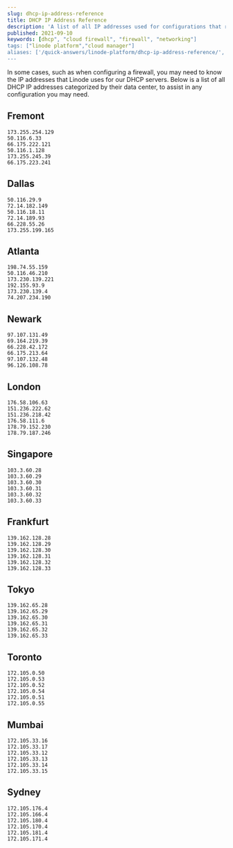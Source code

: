 ```yaml
---
slug: dhcp-ip-address-reference
title: DHCP IP Address Reference
description: 'A list of all IP addresses used for configurations that rely on DHCP by their data center.'
published: 2021-09-10
keywords: [dhcp", "cloud firewall", "firewall", "networking"]
tags: ["linode platform","cloud manager"]
aliases: ['/quick-answers/linode-platform/dhcp-ip-address-reference/','/guides/dhcp-ip-address-reference/']
---
```


In some cases, such as when configuring a firewall, you may need to know the IP addresses that Linode uses for our DHCP servers. Below is a list of all DHCP IP addresses categorized by their data center, to assist in any configuration you may need.

## Fremont

```
173.255.254.129
50.116.6.33
66.175.222.121
50.116.1.128
173.255.245.39
66.175.223.241
```

## Dallas

```
50.116.29.9
72.14.182.149
50.116.18.11
72.14.189.93
66.228.55.26
173.255.199.165
```

## Atlanta

```
198.74.55.159
50.116.46.210
173.230.139.221
192.155.93.9
173.230.139.4
74.207.234.190
```

## Newark

```
97.107.131.49
69.164.219.39
66.228.42.172
66.175.213.64
97.107.132.48
96.126.108.78
```

## London

```
176.58.106.63
151.236.222.62
151.236.218.42
176.58.111.6
178.79.152.230
178.79.187.246
```

## Singapore

```
103.3.60.28
103.3.60.29
103.3.60.30
103.3.60.31
103.3.60.32
103.3.60.33
```

## Frankfurt

```
139.162.128.28
139.162.128.29
139.162.128.30
139.162.128.31
139.162.128.32
139.162.128.33
```

## Tokyo

```
139.162.65.28
139.162.65.29
139.162.65.30
139.162.65.31
139.162.65.32
139.162.65.33
```

## Toronto

```
172.105.0.50
172.105.0.53
172.105.0.52
172.105.0.54
172.105.0.51
172.105.0.55
```

## Mumbai

```
172.105.33.16
172.105.33.17
172.105.33.12
172.105.33.13
172.105.33.14
172.105.33.15
```

## Sydney

```
172.105.176.4
172.105.166.4
172.105.180.4
172.105.170.4
172.105.181.4
172.105.171.4
```